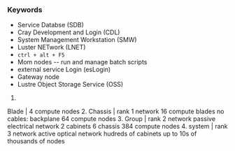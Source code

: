 ### Keywords
- Service Databse (SDB)
- Cray Development and Login (CDL)
- System Management Workstation (SMW)
- Luster NETwork (LNET)
- `ctrl + alt + F5`
- Mom nodes -- run and manage batch scripts
- external service Login (esLogin)
- Gateway node
- Lustre Object Storage Service (OSS)

1.
Blade | 4 compute nodes
2.
Chassis | rank 1 network
16 compute blades
no cables: backplane
64 compute nodes
3.
Group | rank 2 network
passive electrical network
2 cabinets
6 chassis
384 compute nodes
4.
system | rank 3 network
active optical network
hudreds of cabinets
up to 10s of thousands of nodes
